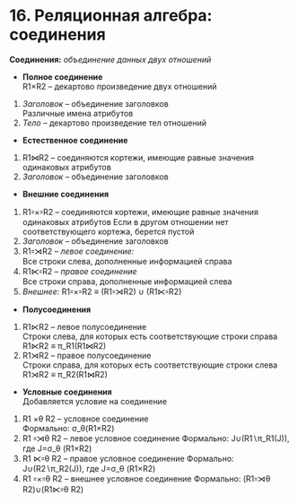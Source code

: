 # 16. Реляционная алгебра: соединения
**Cоединения:**
*объединение данных двух отношений*   
* **Полное соединение**   
R1×R2  – декартово произведение двух отношений     
1) *Заголовок* – объединение заголовков    
Различные имена атрибутов   
2) *Тело* – декартово произведение тел отношений   
* **Естественное соединение**   
1) R1⋈R2  – соединяются кортежи, имеющие равные значения одинаковых атрибутов    
2) *Заголовок* – объединение заголовков   
* **Внешние соединения**   
1) R1꞊×꞊R2  – соединяются кортежи, имеющие равные значения одинаковых атрибутов
Если в другом отношении нет соответствующего кортежа, берется пустой
2) *Заголовок* – объединение заголовков   
3) R1꞊⋊R2  – *левое соединение:*     
Все строки слева, дополненные информацией справа   
4) R1⋉꞊R2  – *правое соединение*     
Все строки справа, дополненные информацией слева   
5) *Внешнее:* R1꞊×꞊R2 ≡ (R1꞊⋊R2) ∪ (R1⋉꞊R2)
* **Полусоединения**  
1) R1⋉R2  – левое полусоединение   
Строки слева, для которых есть соответствующие строки справа  
R1⋉R2 ≡ π_R1(R1⋈R2)     
2) R1⋊R2  – правое полусоединение   
Cтроки справа, для которых есть соответствующие строки слева   
R1⋊R2 ≡ π_R2(R1⋈R2)    
* **Условные соединения**   
Добавляется условие на соединение   
1) R1 ×θ R2  – условное соединение   
Формально: σ_θ(R1×R2)   
2)  R1 ꞊⋊θ R2  – левое условное соединение
Формально: J∪(R1∖π_R1(J)), где J=σ_θ (R1×R2)
3) R1 ⋉꞊θ R2 – правое условное соединение
Формально: J∪(R2∖π_R2(J)), где J=σ_θ (R1×R2)
4) R1 ꞊×꞊θ R2 – внешнее условное соединение
Формально: (R1꞊⋊θ R2)∪(R1⋉꞊θ R2)
